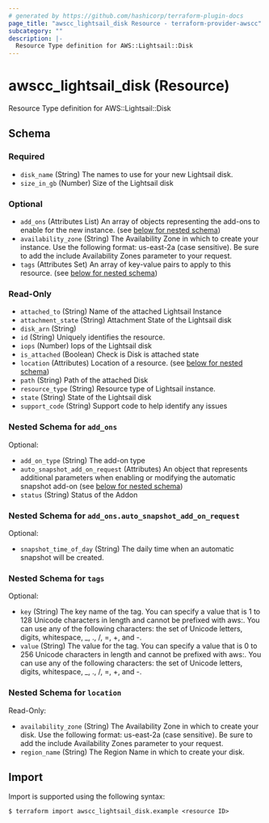 ```yaml
---
# generated by https://github.com/hashicorp/terraform-plugin-docs
page_title: "awscc_lightsail_disk Resource - terraform-provider-awscc"
subcategory: ""
description: |-
  Resource Type definition for AWS::Lightsail::Disk
---
```


# awscc_lightsail_disk (Resource)

Resource Type definition for AWS::Lightsail::Disk



<!-- schema generated by tfplugindocs -->
## Schema

### Required

- `disk_name` (String) The names to use for your new Lightsail disk.
- `size_in_gb` (Number) Size of the Lightsail disk

### Optional

- `add_ons` (Attributes List) An array of objects representing the add-ons to enable for the new instance. (see [below for nested schema](#nestedatt--add_ons))
- `availability_zone` (String) The Availability Zone in which to create your instance. Use the following format: us-east-2a (case sensitive). Be sure to add the include Availability Zones parameter to your request.
- `tags` (Attributes Set) An array of key-value pairs to apply to this resource. (see [below for nested schema](#nestedatt--tags))

### Read-Only

- `attached_to` (String) Name of the attached Lightsail Instance
- `attachment_state` (String) Attachment State of the Lightsail disk
- `disk_arn` (String)
- `id` (String) Uniquely identifies the resource.
- `iops` (Number) Iops of the Lightsail disk
- `is_attached` (Boolean) Check is Disk is attached state
- `location` (Attributes) Location of a resource. (see [below for nested schema](#nestedatt--location))
- `path` (String) Path of the  attached Disk
- `resource_type` (String) Resource type of Lightsail instance.
- `state` (String) State of the Lightsail disk
- `support_code` (String) Support code to help identify any issues

<a id="nestedatt--add_ons"></a>
### Nested Schema for `add_ons`

Optional:

- `add_on_type` (String) The add-on type
- `auto_snapshot_add_on_request` (Attributes) An object that represents additional parameters when enabling or modifying the automatic snapshot add-on (see [below for nested schema](#nestedatt--add_ons--auto_snapshot_add_on_request))
- `status` (String) Status of the Addon

<a id="nestedatt--add_ons--auto_snapshot_add_on_request"></a>
### Nested Schema for `add_ons.auto_snapshot_add_on_request`

Optional:

- `snapshot_time_of_day` (String) The daily time when an automatic snapshot will be created.



<a id="nestedatt--tags"></a>
### Nested Schema for `tags`

Optional:

- `key` (String) The key name of the tag. You can specify a value that is 1 to 128 Unicode characters in length and cannot be prefixed with aws:. You can use any of the following characters: the set of Unicode letters, digits, whitespace, _, ., /, =, +, and -.
- `value` (String) The value for the tag. You can specify a value that is 0 to 256 Unicode characters in length and cannot be prefixed with aws:. You can use any of the following characters: the set of Unicode letters, digits, whitespace, _, ., /, =, +, and -.


<a id="nestedatt--location"></a>
### Nested Schema for `location`

Read-Only:

- `availability_zone` (String) The Availability Zone in which to create your disk. Use the following format: us-east-2a (case sensitive). Be sure to add the include Availability Zones parameter to your request.
- `region_name` (String) The Region Name in which to create your disk.

## Import

Import is supported using the following syntax:

```shell
$ terraform import awscc_lightsail_disk.example <resource ID>
```
